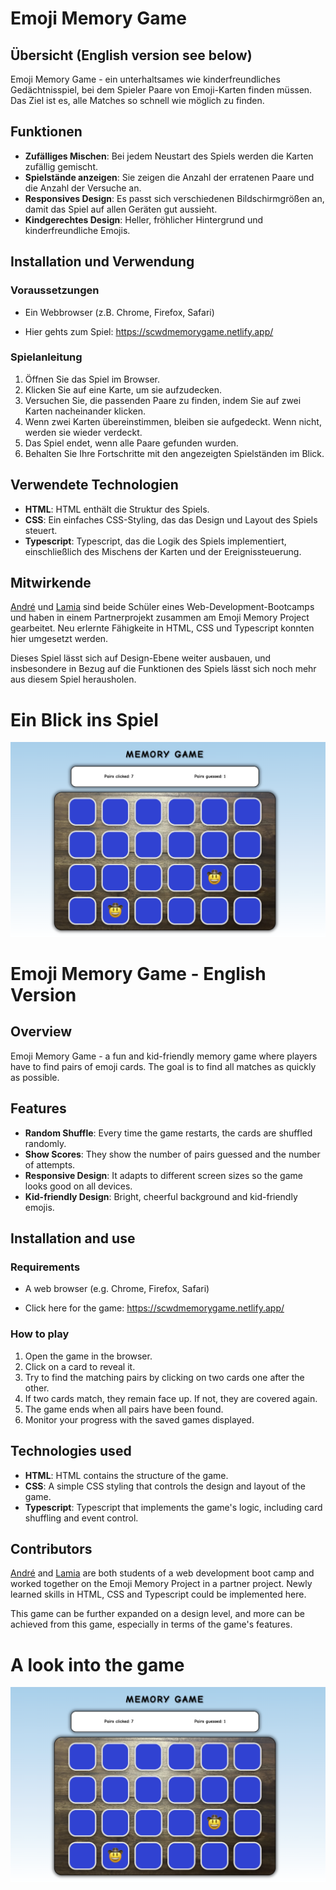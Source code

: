 # Emoji Memory Game

## Übersicht (English version see below)

Emoji Memory Game - ein unterhaltsames wie kinderfreundliches Gedächtnisspiel, bei dem Spieler Paare von Emoji-Karten finden müssen. Das Ziel ist es, alle Matches so schnell wie möglich zu finden.

## Funktionen

- **Zufälliges Mischen**: Bei jedem Neustart des Spiels werden die Karten zufällig gemischt.
- **Spielstände anzeigen**: Sie zeigen die Anzahl der erratenen Paare und die Anzahl der Versuche an.
- **Responsives Design**: Es passt sich verschiedenen Bildschirmgrößen an, damit das Spiel auf allen Geräten gut aussieht.
- **Kindgerechtes Design**: Heller, fröhlicher Hintergrund und kinderfreundliche Emojis.

## Installation und Verwendung

### Voraussetzungen

- Ein Webbrowser (z.B. Chrome, Firefox, Safari)

- Hier gehts zum Spiel:
https://scwdmemorygame.netlify.app/

### Spielanleitung

1. Öffnen Sie das Spiel im Browser.
2. Klicken Sie auf eine Karte, um sie aufzudecken.
3. Versuchen Sie, die passenden Paare zu finden, indem Sie auf zwei Karten nacheinander klicken.
4. Wenn zwei Karten übereinstimmen, bleiben sie aufgedeckt. Wenn nicht, werden sie wieder verdeckt.
5. Das Spiel endet, wenn alle Paare gefunden wurden.
6. Behalten Sie Ihre Fortschritte mit den angezeigten Spielständen im Blick.

## Verwendete Technologien

- **HTML**: HTML enthält die Struktur des Spiels.
- **CSS**: Ein einfaches CSS-Styling, das das Design und Layout des Spiels steuert.
- **Typescript**: Typescript, das die Logik des Spiels implementiert, einschließlich des Mischens der Karten und der Ereignissteuerung.

## Mitwirkende
[André](https://github.com/cadeteandreEntwickler) und [Lamia](https://github.com/lamianicole) sind beide Schüler eines Web-Development-Bootcamps und haben in einem Partnerprojekt zusammen am Emoji Memory Project gearbeitet. 
Neu erlernte Fähigkeite in HTML, CSS und Typescript konnten hier umgesetzt werden.

Dieses Spiel lässt sich auf Design-Ebene weiter ausbauen, und insbesondere in Bezug auf die Funktionen des Spiels lässt sich noch mehr aus diesem Spiel herausholen. 

# Ein Blick ins Spiel #
![screenshot](./src/assets/img/screenshot-memo-game.png)



# Emoji Memory Game - English Version

## Overview

Emoji Memory Game - a fun and kid-friendly memory game where players have to find pairs of emoji cards. The goal is to find all matches as quickly as possible.

## Features

- **Random Shuffle**: Every time the game restarts, the cards are shuffled randomly.
- **Show Scores**: They show the number of pairs guessed and the number of attempts.
- **Responsive Design**: It adapts to different screen sizes so the game looks good on all devices.
- **Kid-friendly Design**: Bright, cheerful background and kid-friendly emojis.

## Installation and use

### Requirements

- A web browser (e.g. Chrome, Firefox, Safari)

- Click here for the game:
https://scwdmemorygame.netlify.app/

### How to play
1. Open the game in the browser.
2. Click on a card to reveal it.
3. Try to find the matching pairs by clicking on two cards one after the other.
4. If two cards match, they remain face up. If not, they are covered again.
5. The game ends when all pairs have been found.
6. Monitor your progress with the saved games displayed.

## Technologies used

- **HTML**: HTML contains the structure of the game.
- **CSS**: A simple CSS styling that controls the design and layout of the game.
- **Typescript**: Typescript that implements the game's logic, including card shuffling and event control.

## Contributors
[André](https://github.com/cadeteandredeveloper) and [Lamia](https://github.com/lamianicole) are both students of a web development boot camp and worked together on the Emoji Memory Project in a partner project. 
Newly learned skills in HTML, CSS and Typescript could be implemented here.

This game can be further expanded on a design level, and more can be achieved from this game, especially in terms of the game's features. 

# A look into the game #
![screenshot](./src/assets/img/screenshot-memo-game.png)


